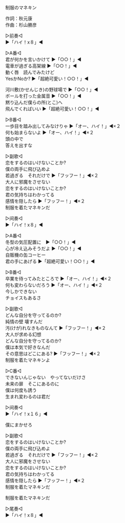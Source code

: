 制服のマネキン  
  
作詞：秋元康  
作曲：杉山勝彦  
  
▷前奏◁  
▶「ハイ！x８」◀   
  
▷A番◁  
君が何かを言いかけて ▶「○○！」◀   
電車が過ぎる高架線 ▶「○○！」◀   
動く唇　読んでみたけど  
YesかNoか? ▶「超絶可愛い！○○！」◀   
  
河川敷(かせんじき)の野球場で ▶「○○！」◀   
ボールを打った金属音 ▶「○○！」◀   
黙り込んだ僕らの所(とこ)へ  
飛んでくればいい ▶「超絶可愛い！○○！」◀   
  
▷B番◁  
一歩目を踏み出してみなけりゃ ▶「オー、ハイ！」◀×２   
何も始まらないよ ▶「オー、ハイ！」◀×２  
頭の中で  
答えを出すな  
  
▷副歌◁  
恋をするのはいけないことか?  
僕の両手に飛び込めよ  
若過ぎる　それだけで ▶「フッフー！」◀×２  
大人に邪魔をさせない  
恋をするのはいけないことか?  
君の気持ちはわかってる  
感情を隠したら ▶「フッフー！」◀×２   
制服を着たマネキンだ  
  
▷间奏◁  
▶「ハイ！x８」◀   
  
▷A番◁  
冬型の気圧配置に　▶「○○！」◀  
心が冷え込みそうだよ ▶「○○！」◀   
自販機の缶コーヒー  
君の手にあげる ▶「超絶可愛い！○○！」◀   
  
▷B番◁  
卒業を待ってみたところで ▶「オー、ハイ！」◀×２  
何も変わらないだろう ▶「オー、ハイ！」◀×２  
今しかできない  
チョイスもあるさ  
  
▷副歌◁  
どんな自分を守ってるのか?   
純情の壁 壊すんだ  
汚(けが)れなきものなんて ▶「フッフー！」◀×２  
大人が求める幻想  
どんな自分を守ってるのか?  
僕は本気で好きなんだ  
その意思はどこにある? ▶「フッフー！」◀×２  
制服を着たマネキンよ  
  
▷C番◁  
できないんじゃない　やってないだけさ  
未来の扉　そこにあるのに  
僕は何度も誘う  
生まれ変わるのは君だ  
  
▷间奏◁  
▶「ハイ！x１６」◀   
  
僕にまかせろ  
  
▷副歌◁  
恋をするのはいけないことか?  
僕の両手に飛び込めよ  
若過ぎる　それだけで ▶「フッフー！」◀×２  
大人に邪魔をさせない  
恋をするのはいけないことか?  
君の気持ちはわかってる  
感情を隠したら  ▶「フッフー！」◀×２  
制服を着たマネキンだ  
  
制服を着たマネキンだ  
  
▷尾奏◁  
▶「ハイ！x８」◀   
